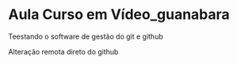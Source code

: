 # Aula Curso em Vídeo_guanabara
 Teestando o software de gestão do git e github

Alteração remota direto do github

